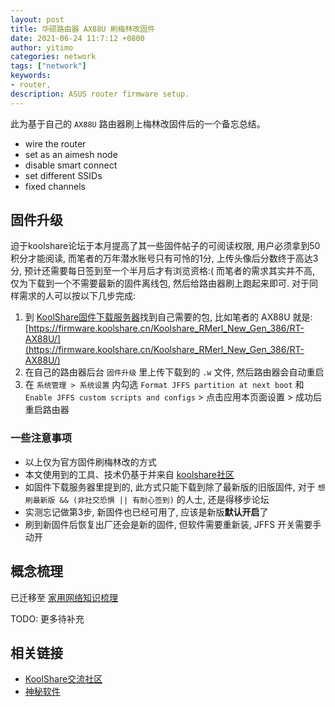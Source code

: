 ```yaml
---
layout: post
title: 华硕路由器 AX88U 刷梅林改固件
date: 2021-06-24 11:7:12 +0800
author: yitimo
categories: network
tags: ["network"]
keywords:
- router,
description: ASUS router firmware setup.
---
```


此为基于自己的 ``AX88U`` 路由器刷上梅林改固件后的一个备忘总结。

- wire the router
- set as an aimesh node
- disable smart connect
- set different SSIDs
- fixed channels

## 固件升级

迫于koolshare论坛于本月提高了其一些固件帖子的可阅读权限, 用户必须拿到50积分才能阅读, 而笔者的万年潜水账号只有可怜的1分, 上传头像后分数终于高达3分, 预计还需要每日签到至一个半月后才有浏览资格:(
而笔者的需求其实并不高, 仅为下载到一个不需要最新的固件离线包, 然后给路由器刷上跑起来即可. 对于同样需求的人可以按以下几步完成:

1. 到 [KoolShare固件下载服务器](https://firmware.koolshare.cn/)找到自己需要的包, 比如笔者的 AX88U 就是: [https://firmware.koolshare.cn/Koolshare_RMerl_New_Gen_386/RT-AX88U/](https://firmware.koolshare.cn/Koolshare_RMerl_New_Gen_386/RT-AX88U/)
2. 在自己的路由器后台 ``固件升级`` 里上传下载到的 ``.w`` 文件, 然后路由器会自动重启
3. 在 ``系统管理 > 系统设置`` 内勾选 ``Format JFFS partition at next boot`` 和 ``Enable JFFS custom scripts and configs`` > 点击应用本页面设置 > 成功后重启路由器

### 一些注意事项

- 以上仅为官方固件刷梅林改的方式
- 本文使用到的工具、技术仍基于并来自 [koolshare社区](https://koolshare.cn/forum-96-1.html)
- 如固件下载服务器里提到的, 此方式只能下载到除了最新版的旧版固件, 对于 ``想刷最新版 && (非社交恐惧 || 有耐心签到)`` 的人士, 还是得移步论坛
- 实测忘记做第3步, 新固件也已经可用了, 应该是新版**默认开启**了
- 刷到新固件后恢复出厂还会是新的固件, 但软件需要重新装, JFFS 开关需要手动开

## 概念梳理

已迁移至 [家用网络知识梳理](../07/network-knowledge-for-home-use.html)

TODO: 更多待补充

## 相关链接

- [KoolShare交流社区](https://koolshare.cn/forum-96-1.html)
- [神秘软件](https://github.com/hq450/fancyss)
